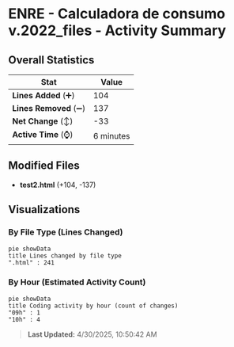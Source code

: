 # ENRE - Calculadora de consumo v.2022_files - Activity Summary 

## Overall Statistics

| Stat                   | Value                                                             |
| ---------------------- | ----------------------------------------------------------------- |
| **Lines Added** (➕)   | 104                                          |
| **Lines Removed** (➖) | 137                                        |
| **Net Change** (↕)    | -33                |
| **Active Time** (⌚)   | 6 minutes |


## Modified Files
- **test2.html** (+104, -137)

## Visualizations

### By File Type (Lines Changed)

```mermaid
pie showData
title Lines changed by file type
".html" : 241
```

### By Hour (Estimated Activity Count)

```mermaid
pie showData
title Coding activity by hour (count of changes)
"09h" : 1
"10h" : 4
```


> **Last Updated:** 4/30/2025, 10:50:42 AM